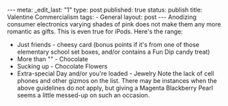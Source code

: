 --- meta: _edit_last: "1" type: post published: true status: publish title: Valentine Commercialism tags: - General layout: post --- Anodizing consumer electronics varying shades of pink does not make them any more romantic as gifts. This is even true for iPods. Here's the range: 

  * Just friends - cheesy card (bonus points if it's from one of those elementary school set boxes, and/or contains a Fun Dip candy treat)
  * More than "" - Chocolate
  * Sucking up - Chocolate Flowers
  * Extra-special Day and/or you're loaded - Jewelry
Note the lack of cell phones and other gizmos on the list. There may be
instances when the above guidelines do not apply, but giving a Magenta
Blackberry Pearl seems a little messed-up on such an occasion.

